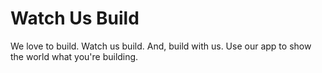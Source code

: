 Watch Us Build
========

We love to build. Watch us build. And, build with us. Use our app to show the world what you're building.
